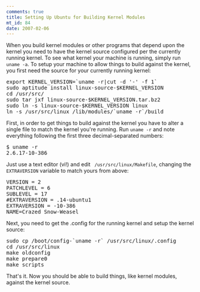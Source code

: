 ```yaml
--- 
comments: true
title: Setting Up Ubuntu for Building Kernel Modules
mt_id: 84
date: 2007-02-06
---
```

When you build kernel modules or other programs that depend upon the kernel you need to have the kernel source configured per the currently running kernel.  To see what kernel your machine is running, simply run `uname -a`.  To setup your machine to allow things to build against the kernel, you first need the source for your currently running kernel:

<pre class="brush: bash;">
export KERNEL_VERSION=`uname -r|cut -d '-' -f 1`
sudo aptitude install linux-source-$KERNEL_VERSION
cd /usr/src/
sudo tar jxf linux-source-$KERNEL_VERSION.tar.bz2
sudo ln -s linux-source-$KERNEL_VERSION linux
ln -s /usr/src/linux /lib/modules/`uname -r`/build
</pre>

First, in order to get things to build against the kernel you have to alter a single file to match the kernel you're running.  Run `uname -r` and note everything following the first three decimal-separated numbers:

<pre class="brush: bash;">
$ uname -r
2.6.17-10-386
</pre>

Just use a text editor (vi!) and edit ` /usr/src/linux/Makefile`, changing the `EXTRAVERSION` variable to match yours from above:

<pre class="brush: bash;">
VERSION = 2
PATCHLEVEL = 6
SUBLEVEL = 17
#EXTRAVERSION = .14-ubuntu1
EXTRAVERSION = -10-386
NAME=Crazed Snow-Weasel
</pre>

Next, you need to get the .config for the running kernel and setup the kernel source:

<pre class="brush: bash;">
sudo cp /boot/config-`uname -r` /usr/src/linux/.config
cd /usr/src/linux
make oldconfig
make prepare0
make scripts
</pre>

That's it.  Now you should be able to build things, like kernel modules, against the kernel source.
